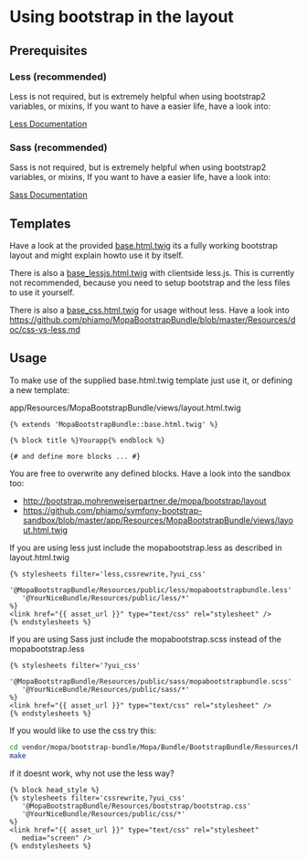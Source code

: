 Using bootstrap in the layout
=============================

Prerequisites
-------------

### Less (recommended)

Less is not required, but is extremely helpful when using bootstrap2 variables, or mixins,
If you want to have a easier life, have a look into:

[Less Documentation](https://github.com/phiamo/MopaBootstrapBundle/blob/master/Resources/doc/less-installation.md)

### Sass (recommended)

Sass is not required, but is extremely helpful when using bootstrap2 variables, or mixins,
If you want to have a easier life, have a look into:

[Sass Documentation](https://github.com/phiamo/MopaBootstrapBundle/blob/master/Resources/doc/sass-configuration.md)

Templates
---------

Have a look at the provided [base.html.twig](https://github.com/phiamo/MopaBootstrapBundle/blob/master/Resources/views/base.html.twig) its a fully working bootstrap layout and might explain howto use it by itself.

There is also a [base_lessjs.html.twig](https://github.com/phiamo/MopaBootstrapBundle/blob/master/Resources/views/base_lessjs.html.twig) with clientside less.js. This is currently not recommended, because you need to setup bootstrap and the less files to use it yourself.

There is also a [base_css.html.twig](https://github.com/phiamo/MopaBootstrapBundle/blob/master/Resources/views/base_css.html.twig) for usage without less.
Have a look into https://github.com/phiamo/MopaBootstrapBundle/blob/master/Resources/doc/css-vs-less.md


Usage
-----

To make use of the supplied base.html.twig template just use it, or
defining a new template:

app/Resources/MopaBootstrapBundle/views/layout.html.twig

```jinja
{% extends 'MopaBootstrapBundle::base.html.twig' %}

{% block title %}Yourapp{% endblock %}

{# and define more blocks ... #}

```

You are free to overwrite any defined blocks.
Have a look into the sandbox too:

 * http://bootstrap.mohrenweiserpartner.de/mopa/bootstrap/layout
 * https://github.com/phiamo/symfony-bootstrap-sandbox/blob/master/app/Resources/MopaBootstrapBundle/views/layout.html.twig

If you are using less just include the mopabootstrap.less as described in layout.html.twig

``` jinja
{% stylesheets filter='less,cssrewrite,?yui_css'
   '@MopaBootstrapBundle/Resources/public/less/mopabootstrapbundle.less'
   '@YourNiceBundle/Resources/public/less/*'
%}
<link href="{{ asset_url }}" type="text/css" rel="stylesheet" />
{% endstylesheets %}
```

If you are using Sass just include the mopabootstrap.scss instead of the mopabootstrap.less

``` jinja
{% stylesheets filter='?yui_css'
   '@MopaBootstrapBundle/Resources/public/sass/mopabootstrapbundle.scss'
   '@YourNiceBundle/Resources/public/sass/*'
%}
<link href="{{ asset_url }}" type="text/css" rel="stylesheet" />
{% endstylesheets %}
```

If you would like to use the css try this:

```bash
cd vendor/mopa/bootstrap-bundle/Mopa/Bundle/BootstrapBundle/Resources/bootstrap
make
```
if it doesnt work, why not use the less way?

``` jinja
{% block head_style %}
{% stylesheets filter='cssrewrite,?yui_css'
   '@MopaBootstrapBundle/Resources/bootstrap/bootstrap.css'
   '@YourNiceBundle/Resources/public/css/*'
%}
<link href="{{ asset_url }}" type="text/css" rel="stylesheet"
   media="screen" />
{% endstylesheets %}
